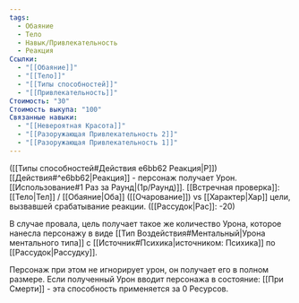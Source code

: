 ```yaml
---
tags:
  - Обаяние
  - Тело
  - Навык/Привлекательность
  - Реакция
Ссылки:
  - "[[Обаяние]]"
  - "[[Тело]]"
  - "[[Типы способностей]]"
  - "[[Привлекательность]]"
Стоимость: "30"
Стоимость выкупа: "100"
Связанные навыки:
  - "[[Невероятная Красота]]"
  - "[[Разоружающая Привлекательность 2]]"
  - "[[Разоружающая Привлекательность 1]]"
---
```

([[Типы способностей#Действия e6bb62 Реакция|Р]]) [[Действия#^e6bb62|Реакция]] - персонаж получает Урон. [[Использование#1 Раз за Раунд|(1р/Раунд)]]. [[Встречная проверка]]: [[Тело|Тел]] / [[Обаяние|Оба]] ([[Очарование]]) vs [[Характер|Хар]] цели, вызвавшей срабатывание реакции. ([[Рассудок|Рас]]: -20)

В случае провала, цель получает такое же количество Урона, которое нанесла персонажу в виде [[Тип Воздействия#Ментальный|Урона ментального типа]] с [[Источник#Психика|источником: Психика]] по [[Рассудок|Рассудку]].  

Персонаж при этом не игнорирует урон, он получает его в полном размере. Если полученный Урон вводит персонажа в состояние: [[При Смерти]] - эта способность применяется за 0 Ресурсов. 